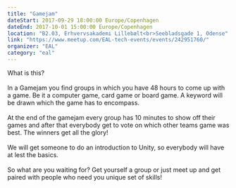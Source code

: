 ```yaml
---
title: "Gamejam"
dateStart: 2017-09-29 18:00:00 Europe/Copenhagen
dateEnd: 2017-10-01 15:00:00 Europe/Copenhagen
location: "B2.03, Erhvervsakademi Lillebælt<br>Seebladsgade 1, Odense"
link: "https://www.meetup.com/EAL-tech-events/events/242951760/"
organizer: "EAL"
category: "eal"
---
```

What is this?<br><br>
In a Gamejam you find groups in which you have 48 hours to come up with a game. Be it a computer game, card game or board game. A keyword will be drawn which the game has to encompass. <br><br>
At the end of the gamejam every group has 10 minutes to show off their games and after that everybody get to vote on which other teams game was best. The winners get all the glory!<br><br>
We will get someone to do an introduction to Unity, so everybody will have at lest the basics. <br><br>
So what are you waiting for? Get yourself a group or just meet up and get paired with people who need you unique set of skills!